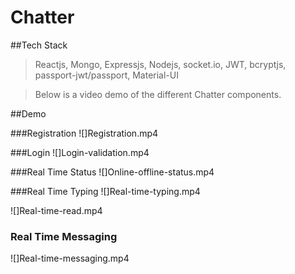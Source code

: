 # Chatter

##Tech Stack
>Reactjs, Mongo, Expressjs, Nodejs, socket.io, JWT, bcryptjs, passport-jwt/passport, Material-UI

> Below is a video demo of the different Chatter components.

##Demo

###Registration
![]Registration.mp4

###Login
![]Login-validation.mp4

###Real Time Status
![]Online-offline-status.mp4

###Real Time Typing
![]Real-time-typing.mp4

![]Real-time-read.mp4

### Real Time Messaging
![]Real-time-messaging.mp4
